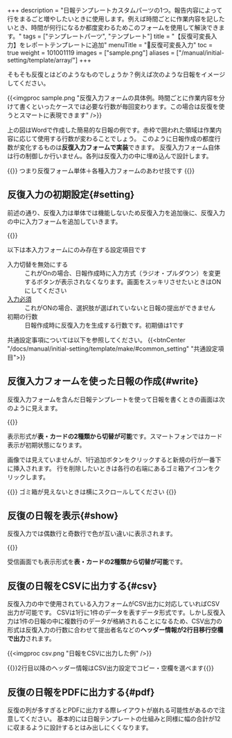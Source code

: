+++
description = "日報テンプレートカスタムパーツの1つ。報告内容によって行をまるごと増やしたいときに使用します。例えば時間ごとに作業内容を記したいとき、時間が何行になるか都度変わるためこのフォームを使用して解決できます。"
tags = ["テンプレートパーツ", "テンプレート"]
title = "【反復可変長入力】をレポートテンプレートに追加"
menuTitle = "🧩反復可変長入力"
toc = true
weight = 101001119
images = ["sample.png"]
aliases = ["/manual/initial-setting/template/array/"]
+++

そもそも反復とはどのようなものでしょうか？例えば次のような日報をイメージしてください。

{{<imgproc sample.png "反復入力フォームの具体例。時間ごとに作業内容を分けて書くといったケースでは必要な行数が毎回変わります。この場合は反復を使うとスマートに表現できます" />}}

上の図はWordで作成した簡易的な日報の例です。赤枠で囲われた領域は作業内容に応じて使用する行数が変わることでしょう。
このように日報作成の都度行数が変化するものは**反復入力フォームで実装**できます。
反復入力フォーム自体は行の制御しか行いません。各列は反復入力の中に埋め込んで設計します。

{{<alice pos="right" icon="ok">}}
つまり反復フォーム単体＋各種入力フォームのあわせ技です
{{</alice>}}

## 反復入力の初期設定{#setting}

前述の通り、反復入力は単体では機能しないため反復入力を追加後に、反復入力の中に入力フォームを追加していきます。

{{<appscreen filename="template" title="反復入力の設定は反復の中に使用する項目（列）を追加して行きます">}}

以下は本入力フォームにのみ存在する設定項目です

<dl class="basic">
  <dt>入力切替を無効にする</dt>
  <dd>これがOnの場合、日報作成時に入力方式（ラジオ・プルダウン）を変更するボタンが表示されなくなります。画面をスッキリさせたいときはONにしてください</dd>
  <dt><a href="/tips/required/">入力必須</a></dt>
  <dd>これがONの場合、選択肢が選ばれていないと日報の提出ができません</dd>
  <dt>初期の行数</dt>
  <dd>日報作成時に反復入力を生成する行数です。初期値は1です</dd>
</dl>

共通設定事項については以下を参照してください。
{{<btnCenter "/docs/manual/initial-setting/template/make/#common_setting" "共通設定項目">}}

## 反復入力フォームを使った日報の作成{#write}

反復入力フォームを含んだ日報テンプレートを使って日報を書くときの画面は次のように見えます。

{{<appscreen filename="input" title="反復の含まれたレポートの入力画面イメージ。スマートフォンではカード風のレイアウトになります">}}

表示形式が**表・カードの2種類から切替が可能**です。スマートフォンではカード表示が初期状態になります。

画像では見えていませんが、1行追加ボタンをクリックすると新規の行が一番下に挿入されます。
行を削除したいときは各行の右端にあるゴミ箱アイコンをクリックします。

{{<alice pos="right" icon="book">}}
ゴミ箱が見えないときは横にスクロールしてください
{{</alice>}}

## 反復の日報を表示{#show}

反復入力では偶数行と奇数行で色が互い違いに表示されます。

{{<appscreen filename="post" title="反復入力の偶数行は水色の背景で表示されます">}}

受信画面でも表示形式を**表・カードの2種類から切替が可能**です。

## 反復の日報をCSVに出力する{#csv}

反復入力の中で使用されている入力フォームがCSV出力に対応していればCSV出力が可能です。
CSVは1行に1件のデータを表すデータ形式です。しかし反復入力は1件の日報の中に複数行のデータが格納されることになるため、CSV出力の形式は反復入力の行数に合わせて提出者名などの**ヘッダー情報が2行目移行空欄で出力**されます。

{{<imgproc csv.png "日報をCSVに出力した例" />}}

{{<alice pos="right" icon="here">}}2行目以降のヘッダー情報はCSV出力設定でコピー・空欄を選べます{{</alice>}}

## 反復の日報をPDFに出力する{#pdf}

反復の列が多すぎるとPDFに出力する際レイアウトが崩れる可能性があるので注意してください。
基本的には日報テンプレートの仕組みと同様に幅の合計が12に収まるように設計するとはみ出しにくくなります。
